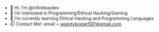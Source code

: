 - 👋 Hi, I’m @infiniteasdev
- 👀 I’m interested in Programming/Ethical Hacking/Gaming
- 🌱 I’m currently learning Ethical Hacking and Programming Languages
- 📫 Contact Me!: email = agentvlogger597@gmail.com
